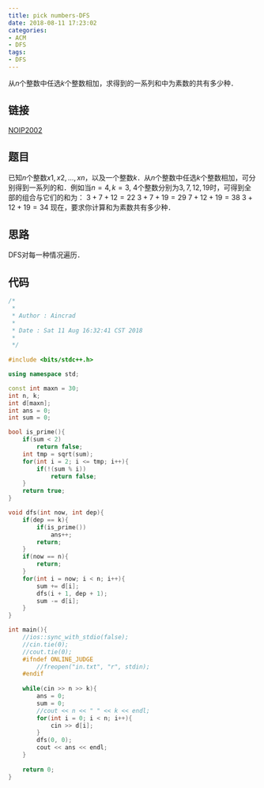 ```yaml
---
title: pick numbers-DFS
date: 2018-08-11 17:23:02
categories:
- ACM
- DFS
tags:
- DFS
---
```

从$n$个整数中任选$k$个整数相加，求得到的一系列和中为素数的共有多少种．
<!-- more -->
## 链接
[NOIP2002](http://acmoj.shu.edu.cn/problem/264/)
## 题目
已知$n$个整数$x1, x2,...,xn$，以及一个整数$k$．从$n$个整数中任选$k$个整数相加，可分别得到一系列的和．例如当$n = 4, k = 3$, $4$个整数分别为$3, 7, 12, 19$时，可得到全部的组合与它们的和为：
$3 + 7 + 12 = 22$
$3 + 7 + 19 = 29$
$7 + 12 + 19 = 38$
$3 + 12 + 19 = 34$
现在，要求你计算和为素数共有多少种．
## 思路
DFS对每一种情况遍历．
## 代码
```C++
/*
 *
 * Author : Aincrad
 *
 * Date : Sat 11 Aug 16:32:41 CST 2018
 *
 */
 
#include <bits/stdc++.h>

using namespace std;

const int maxn = 30;
int n, k;
int d[maxn];
int ans = 0;
int sum = 0;

bool is_prime(){
    if(sum < 2)
        return false;
    int tmp = sqrt(sum);
    for(int i = 2; i <= tmp; i++){
        if(!(sum % i)) 
            return false;
    }
    return true;
}

void dfs(int now, int dep){
    if(dep == k){
        if(is_prime())
            ans++;
        return;
    }
    if(now == n){
        return;
    }
    for(int i = now; i < n; i++){
        sum += d[i];
        dfs(i + 1, dep + 1);
        sum -= d[i];
    }
}

int main(){
    //ios::sync_with_stdio(false);
    //cin.tie(0);
    //cout.tie(0);
    #ifndef ONLINE_JUDGE
        //freopen("in.txt", "r", stdin);
    #endif
    
    while(cin >> n >> k){
        ans = 0;
        sum = 0;
        //cout << n << " " << k << endl;
        for(int i = 0; i < n; i++){
            cin >> d[i];
        }
        dfs(0, 0);
        cout << ans << endl;
    }
    
    return 0;
}
```
